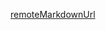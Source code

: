 [remoteMarkdownUrl](https://raw.githubusercontent.com/ymind/semantic-gitlog/master/CHANGELOG.zh-cn.md)
